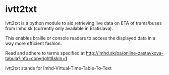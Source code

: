 # ivtt2txt

ivtt2txt is a python module to aid retrieving live data on
ETA of trams/buses from imhd.sk (currently only available in Bratislava).

This enables braille or console readers to access the displayed data
in a way more efficient fashion.

Read and adhere to terms specified at
http://imhd.sk/ba/online-zastavkova-tabula?info=copyright&skin=1

ivtt2txt stands for Imhd-Virtual-Time-Table-To-Text
